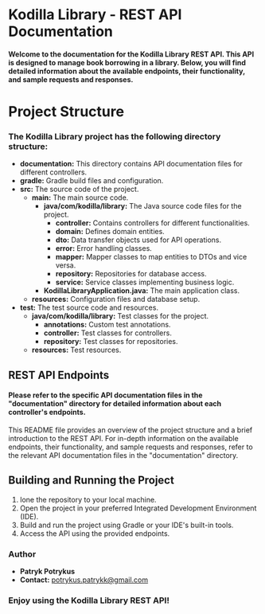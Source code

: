 # Kodilla Library - REST API Documentation

#### Welcome to the documentation for the Kodilla Library REST API. This API is designed to manage book borrowing in a library. Below, you will find detailed information about the available endpoints, their functionality, and sample requests and responses.

# Project Structure

### The Kodilla Library project has the following directory structure:

- **documentation:** This directory contains API documentation files for different controllers.
- **gradle:** Gradle build files and configuration.
- **src:** The source code of the project.
  - **main:** The main source code.
    - **java/com/kodilla/library:** The Java source code files for the project.
      - **controller:** Contains controllers for different functionalities.
      - **domain:** Defines domain entities.
      - **dto:** Data transfer objects used for API operations.
      - **error:** Error handling classes.
      - **mapper:** Mapper classes to map entities to DTOs and vice versa.
      - **repository:** Repositories for database access.
      - **service:** Service classes implementing business logic.
    - **KodillaLibraryApplication.java:** The main application class.
  - **resources:** Configuration files and database setup.
- **test:** The test source code and resources.
  - **java/com/kodilla/library:** Test classes for the project.
    - **annotations:** Custom test annotations.
    - **controller:** Test classes for controllers.
    - **repository:** Test classes for repositories.
  - **resources:** Test resources.

## REST API Endpoints

#### Please refer to the specific API documentation files in the "documentation" directory for detailed information about each controller's endpoints.

This README file provides an overview of the project structure and a brief introduction to the REST API. For in-depth information on the available endpoints, their functionality, and sample requests and responses, refer to the relevant API documentation files in the "documentation" directory.

## Building and Running the Project
1. lone the repository to your local machine.
2. Open the project in your preferred Integrated Development Environment (IDE).
3. Build and run the project using Gradle or your IDE's built-in tools.
4. Access the API using the provided endpoints.


### Author
- **Patryk Potrykus**
- **Contact:** potrykus.patrykk@gmail.com



### Enjoy using the Kodilla Library REST API!